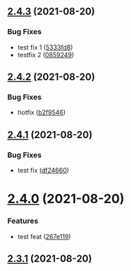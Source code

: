 ## [2.4.3](https://github.com/BanJoeH/PANTRI/compare/2.4.2...2.4.3) (2021-08-20)


### Bug Fixes

* test fix 1 ([5333fd8](https://github.com/BanJoeH/PANTRI/commit/5333fd87060612acb23f089aabf5073a770f264a))
* testfix 2 ([0859249](https://github.com/BanJoeH/PANTRI/commit/085924983b695aaaf5eb3d77c6163633bb843c4c))



## [2.4.2](https://github.com/BanJoeH/PANTRI/compare/2.4.1...2.4.2) (2021-08-20)


### Bug Fixes

* hotfix ([b2f9546](https://github.com/BanJoeH/PANTRI/commit/b2f95462414f0292e6891b6971388780dda435e8))



## [2.4.1](https://github.com/BanJoeH/PANTRI/compare/2.4.0...2.4.1) (2021-08-20)


### Bug Fixes

* test fix ([df24660](https://github.com/BanJoeH/PANTRI/commit/df24660d4ee10211abcd308decd13b08736d8b2d))



# [2.4.0](https://github.com/BanJoeH/PANTRI/compare/2.3.1...2.4.0) (2021-08-20)


### Features

* test feat ([267e119](https://github.com/BanJoeH/PANTRI/commit/267e1196ae668cc411c864e31187d311c724cbef))



## [2.3.1](https://github.com/BanJoeH/PANTRI/compare/2.3.0...2.3.1) (2021-08-20)



